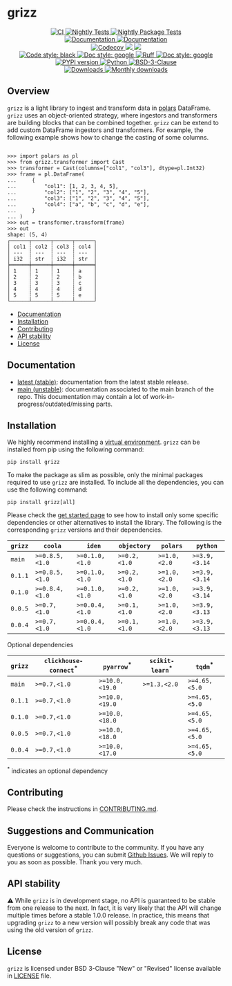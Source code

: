 # grizz

<p align="center">
    <a href="https://github.com/durandtibo/grizz/actions">
        <img alt="CI" src="https://github.com/durandtibo/grizz/workflows/CI/badge.svg">
    </a>
    <a href="https://github.com/durandtibo/grizz/actions">
        <img alt="Nightly Tests" src="https://github.com/durandtibo/grizz/workflows/Nightly%20Tests/badge.svg">
    </a>
    <a href="https://github.com/durandtibo/grizz/actions">
        <img alt="Nightly Package Tests" src="https://github.com/durandtibo/grizz/workflows/Nightly%20Package%20Tests/badge.svg">
    </a>
    <br/>
    <a href="https://durandtibo.github.io/grizz/">
        <img alt="Documentation" src="https://github.com/durandtibo/grizz/workflows/Documentation%20(stable)/badge.svg">
    </a>
    <a href="https://durandtibo.github.io/grizz/">
        <img alt="Documentation" src="https://github.com/durandtibo/grizz/workflows/Documentation%20(unstable)/badge.svg">
    </a>
    <br/>
    <a href="https://codecov.io/gh/durandtibo/grizz">
        <img alt="Codecov" src="https://codecov.io/gh/durandtibo/grizz/branch/main/graph/badge.svg">
    </a>
    <a href="https://codeclimate.com/github/durandtibo/grizz/maintainability">
        <img src="https://api.codeclimate.com/v1/badges/7f2bd443a970c115cd94/maintainability" />
    </a>
    <a href="https://codeclimate.com/github/durandtibo/grizz/test_coverage">
        <img src="https://api.codeclimate.com/v1/badges/7f2bd443a970c115cd94/test_coverage" />
    </a>
    <br/>
    <a href="https://github.com/psf/black">
        <img  alt="Code style: black" src="https://img.shields.io/badge/code%20style-black-000000.svg">
    </a>
    <a href="https://google.github.io/styleguide/pyguide.html#s3.8-comments-and-docstrings">
        <img  alt="Doc style: google" src="https://img.shields.io/badge/%20style-google-3666d6.svg">
    </a>
    <a href="https://github.com/astral-sh/ruff">
        <img src="https://img.shields.io/endpoint?url=https://raw.githubusercontent.com/astral-sh/ruff/main/assets/badge/v2.json" alt="Ruff" style="max-width:100%;">
    </a>
    <a href="https://github.com/guilatrova/tryceratops">
        <img  alt="Doc style: google" src="https://img.shields.io/badge/try%2Fexcept%20style-tryceratops%20%F0%9F%A6%96%E2%9C%A8-black">
    </a>
    <br/>
    <a href="https://pypi.org/project/grizz/">
        <img alt="PYPI version" src="https://img.shields.io/pypi/v/grizz">
    </a>
    <a href="https://pypi.org/project/grizz/">
        <img alt="Python" src="https://img.shields.io/pypi/pyversions/grizz.svg">
    </a>
    <a href="https://opensource.org/licenses/BSD-3-Clause">
        <img alt="BSD-3-Clause" src="https://img.shields.io/pypi/l/grizz">
    </a>
    <br/>
    <a href="https://pepy.tech/project/grizz">
        <img  alt="Downloads" src="https://static.pepy.tech/badge/grizz">
    </a>
    <a href="https://pepy.tech/project/grizz">
        <img  alt="Monthly downloads" src="https://static.pepy.tech/badge/grizz/month">
    </a>
    <br/>
</p>

## Overview

`grizz` is a light library to ingest and transform data
in [polars](https://docs.pola.rs/api/python/stable/reference/index.html) DataFrame.
`grizz` uses an object-oriented strategy, where ingestors and transformers are building blocks that
can be combined together.
`grizz` can be extend to add custom DataFrame ingestors and transformers.
For example, the following example shows how to change the casting of some columns.

```pycon

>>> import polars as pl
>>> from grizz.transformer import Cast
>>> transformer = Cast(columns=["col1", "col3"], dtype=pl.Int32)
>>> frame = pl.DataFrame(
...     {
...         "col1": [1, 2, 3, 4, 5],
...         "col2": ["1", "2", "3", "4", "5"],
...         "col3": ["1", "2", "3", "4", "5"],
...         "col4": ["a", "b", "c", "d", "e"],
...     }
... )
>>> out = transformer.transform(frame)
>>> out
shape: (5, 4)
┌──────┬──────┬──────┬──────┐
│ col1 ┆ col2 ┆ col3 ┆ col4 │
│ ---  ┆ ---  ┆ ---  ┆ ---  │
│ i32  ┆ str  ┆ i32  ┆ str  │
╞══════╪══════╪══════╪══════╡
│ 1    ┆ 1    ┆ 1    ┆ a    │
│ 2    ┆ 2    ┆ 2    ┆ b    │
│ 3    ┆ 3    ┆ 3    ┆ c    │
│ 4    ┆ 4    ┆ 4    ┆ d    │
│ 5    ┆ 5    ┆ 5    ┆ e    │
└──────┴──────┴──────┴──────┘

```

- [Documentation](https://durandtibo.github.io/grizz/)
- [Installation](#installation)
- [Contributing](#contributing)
- [API stability](#api-stability)
- [License](#license)

## Documentation

- [latest (stable)](https://durandtibo.github.io/grizz/): documentation from the latest stable
  release.
- [main (unstable)](https://durandtibo.github.io/grizz/main/): documentation associated to the
  main branch of the repo. This documentation may contain a lot of work-in-progress/outdated/missing
  parts.

## Installation

We highly recommend installing
a [virtual environment](https://packaging.python.org/guides/installing-using-pip-and-virtual-environments/).
`grizz` can be installed from pip using the following command:

```shell
pip install grizz
```

To make the package as slim as possible, only the minimal packages required to use `grizz` are
installed.
To include all the dependencies, you can use the following command:

```shell
pip install grizz[all]
```

Please check the [get started page](https://durandtibo.github.io/grizz/get_started) to see how to
install only some specific dependencies or other alternatives to install the library.
The following is the corresponding `grizz` versions and their dependencies.

| `grizz` | `coola`        | `iden`         | `objectory`  | `polars`     | `python`      |
|---------|----------------|----------------|--------------|--------------|---------------|
| `main`  | `>=0.8.5,<1.0` | `>=0.1.0,<1.0` | `>=0.2,<1.0` | `>=1.0,<2.0` | `>=3.9,<3.14` |
| `0.1.1` | `>=0.8.5,<1.0` | `>=0.1.0,<1.0` | `>=0.2,<1.0` | `>=1.0,<2.0` | `>=3.9,<3.14` |
| `0.1.0` | `>=0.8.4,<1.0` | `>=0.1.0,<1.0` | `>=0.2,<1.0` | `>=1.0,<2.0` | `>=3.9,<3.14` |
| `0.0.5` | `>=0.7,<1.0`   | `>=0.0.4,<1.0` | `>=0.1,<1.0` | `>=1.0,<2.0` | `>=3.9,<3.13` |
| `0.0.4` | `>=0.7,<1.0`   | `>=0.0.4,<1.0` | `>=0.1,<1.0` | `>=1.0,<2.0` | `>=3.9,<3.13` |

Optional dependencies

| `grizz` | `clickhouse-connect`<sup>*</sup> | `pyarrow`<sup>*</sup> | `scikit-learn`<sup>*</sup> | `tqdm`<sup>*</sup> |
|---------|----------------------------------|-----------------------|----------------------------|--------------------|
| `main`  | `>=0.7,<1.0`                     | `>=10.0,<19.0`        | `>=1.3,<2.0`               | `>=4.65,<5.0`      |
| `0.1.1` | `>=0.7,<1.0`                     | `>=10.0,<19.0`        |                            | `>=4.65,<5.0`      |
| `0.1.0` | `>=0.7,<1.0`                     | `>=10.0,<18.0`        |                            | `>=4.65,<5.0`      |
| `0.0.5` | `>=0.7,<1.0`                     | `>=10.0,<18.0`        |                            | `>=4.65,<5.0`      |
| `0.0.4` | `>=0.7,<1.0`                     | `>=10.0,<17.0`        |                            | `>=4.65,<5.0`      |

<sup>*</sup> indicates an optional dependency

## Contributing

Please check the instructions in [CONTRIBUTING.md](.github/CONTRIBUTING.md).

## Suggestions and Communication

Everyone is welcome to contribute to the community.
If you have any questions or suggestions, you can
submit [Github Issues](https://github.com/durandtibo/grizz/issues).
We will reply to you as soon as possible. Thank you very much.

## API stability

:warning: While `grizz` is in development stage, no API is guaranteed to be stable from one
release to the next.
In fact, it is very likely that the API will change multiple times before a stable 1.0.0 release.
In practice, this means that upgrading `grizz` to a new version will possibly break any code that
was using the old version of `grizz`.

## License

`grizz` is licensed under BSD 3-Clause "New" or "Revised" license available in [LICENSE](LICENSE)
file.
